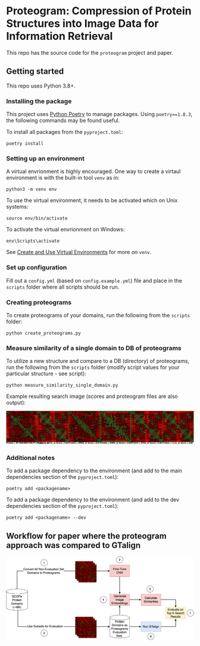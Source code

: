 # Proteogram: Compression of Protein Structures into Image Data for Information Retrieval

This repo has the source code for the `proteogram` project and paper.

## Getting started

This repo uses Python 3.8+.

### Installing the package

This project uses [Python Poetry](https://python-poetry.org/) to manage packages.  Using `poetry==1.8.3`, the following commands may be found useful.

To install all packages from the `pyproject.toml`:
```
poetry install
```

### Setting up an environment

A virtual envrionment is highly encouraged.  One way to create a virtaul environment is with the built-in tool `venv` as in:

```
python3 -m venv env
```

To use the virtual environment, it needs to be activated which on Unix systems:
```
source env/bin/activate
```

To activate the virtual envrionment on Windows:
```
env\Scripts\activate
```

See [Create and Use Virtual Environments](https://packaging.python.org/en/latest/guides/installing-using-pip-and-virtual-environments/#create-and-use-virtual-environments) for more on `venv`.

### Set up configuration

Fill out a `config.yml` (based on `config.example.yml`) file and place in the `scripts` folder where all scripts should be run.

### Creating proteograms

To create proteograms of your domains, run the following from the `scripts` folder:
```
python create_proteograms.py
```

### Measure similarity of a single domain to DB of proteograms

To utilize a new structure and compare to a DB (directory) of proteograms, run the following from the `scripts` folder (modify script values for your particular structure - see script):
```
python measure_similarity_single_domain.py
```

Example resulting search image (scores and proteogram files are also output):

![example set of 5 search hits](assets/AF-A0A3M6TU40-F1-model_v4_A_top_sims.jpg)

### Additional notes

To add a package dependency to the environment (and add to the main dependencies section of the `pyproject.toml`):
```
poetry add <packagename>
```

To add a package dependency to the environment (and add to the dev dependencies section of the `pyproject.toml`):
```
poetry add <packagename> --dev
```

## Workflow for paper where the proteogram approach was compared to GTalign

![](assets/Workflow-Structure-Compression.png)
